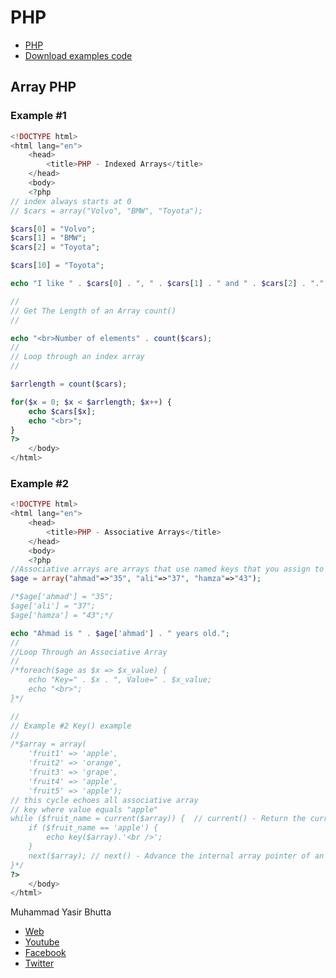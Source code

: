 # PHP

- [PHP](../docs/index.md)
- [Download examples code](https://github.com/yasirbhutta/php-examples/tree/master/arrays)

## Array PHP

### Example #1

```php
<!DOCTYPE html>
<html lang="en">
    <head>
        <title>PHP - Indexed Arrays</title>
    </head>
    <body>
    <?php
// index always starts at 0
// $cars = array("Volvo", "BMW", "Toyota");

$cars[0] = "Volvo";
$cars[1] = "BMW";
$cars[2] = "Toyota";

$cars[10] = "Toyota";

echo "I like " . $cars[0] . ", " . $cars[1] . " and " . $cars[2] . ".";

//
// Get The Length of an Array count()
//

echo "<br>Number of elements" . count($cars);
//
// Loop through an index array
//

$arrlength = count($cars);

for($x = 0; $x < $arrlength; $x++) {
    echo $cars[$x];
    echo "<br>";
}
?>
    </body>
</html>
```

### Example #2

```php
<!DOCTYPE html>
<html lang="en">
    <head>
        <title>PHP - Associative Arrays</title>
    </head>
    <body>
    <?php
//Associative arrays are arrays that use named keys that you assign to them.
$age = array("ahmad"=>"35", "ali"=>"37", "hamza"=>"43");

/*$age['ahmad'] = "35";
$age['ali'] = "37";
$age['hamza'] = "43";*/

echo "Ahmad is " . $age['ahmad'] . " years old.";
//
//Loop Through an Associative Array
//
/*foreach($age as $x => $x_value) {
    echo "Key=" . $x . ", Value=" . $x_value;
    echo "<br>";
}*/

//
// Example #2 Key() example
//
/*$array = array(
    'fruit1' => 'apple',
    'fruit2' => 'orange',
    'fruit3' => 'grape',
    'fruit4' => 'apple',
    'fruit5' => 'apple');
// this cycle echoes all associative array
// key where value equals "apple"
while ($fruit_name = current($array)) {  // current() - Return the current element in an array
    if ($fruit_name == 'apple') {
        echo key($array).'<br />';
    }
    next($array); // next() - Advance the internal array pointer of an array
}*/
?>
    </body>
</html>
```

Muhammad Yasir Bhutta

- [Web](https://yasirbhutta.github.io/)
- [Youtube](https://www.youtube.com/yasirbhutta)
- [Facebook](https://www.facebook.com/yasirbhutta786)
- [Twitter](https://twitter.com/yasirbhutta)
